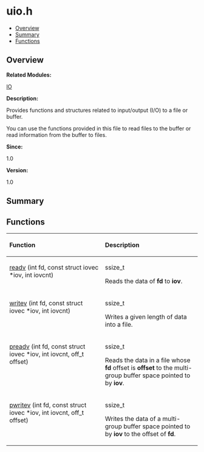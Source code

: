 # uio.h<a name="ZH-CN_TOPIC_0000001054909436"></a>

-   [Overview](#section1032301602165629)
-   [Summary](#section1240370983165629)
-   [Functions](#func-members)

## **Overview**<a name="section1032301602165629"></a>

**Related Modules:**

[IO](IO.md)

**Description:**

Provides functions and structures related to input/output \(I/O\) to a file or buffer. 

You can use the functions provided in this file to read files to the buffer or read information from the buffer to files.

**Since:**

1.0

**Version:**

1.0

## **Summary**<a name="section1240370983165629"></a>

## Functions<a name="func-members"></a>

<a name="table123607200165629"></a>
<table><thead align="left"><tr id="row555294276165629"><th class="cellrowborder" valign="top" width="50%" id="mcps1.1.3.1.1"><p id="p1065755733165629"><a name="p1065755733165629"></a><a name="p1065755733165629"></a>Function</p>
</th>
<th class="cellrowborder" valign="top" width="50%" id="mcps1.1.3.1.2"><p id="p692208000165629"><a name="p692208000165629"></a><a name="p692208000165629"></a>Description</p>
</th>
</tr>
</thead>
<tbody><tr id="row1478070397165629"><td class="cellrowborder" valign="top" width="50%" headers="mcps1.1.3.1.1 "><p id="p117667655165629"><a name="p117667655165629"></a><a name="p117667655165629"></a><a href="IO.md#gaa1952d693ed3c43292566e643ceb9858">readv</a> (int fd, const struct iovec *iov, int iovcnt)</p>
</td>
<td class="cellrowborder" valign="top" width="50%" headers="mcps1.1.3.1.2 "><p id="p493582529165629"><a name="p493582529165629"></a><a name="p493582529165629"></a>ssize_t </p>
<p id="p1868802826165629"><a name="p1868802826165629"></a><a name="p1868802826165629"></a>Reads the data of <strong id="b390336860165629"><a name="b390336860165629"></a><a name="b390336860165629"></a>fd</strong> to <strong id="b154771923165629"><a name="b154771923165629"></a><a name="b154771923165629"></a>iov</strong>. </p>
</td>
</tr>
<tr id="row48630726165629"><td class="cellrowborder" valign="top" width="50%" headers="mcps1.1.3.1.1 "><p id="p2081812668165629"><a name="p2081812668165629"></a><a name="p2081812668165629"></a><a href="IO.md#gad57f362a0aef72b52ea59288f74dd1ea">writev</a> (int fd, const struct iovec *iov, int iovcnt)</p>
</td>
<td class="cellrowborder" valign="top" width="50%" headers="mcps1.1.3.1.2 "><p id="p286991094165629"><a name="p286991094165629"></a><a name="p286991094165629"></a>ssize_t </p>
<p id="p2051812593165629"><a name="p2051812593165629"></a><a name="p2051812593165629"></a>Writes a given length of data into a file. </p>
</td>
</tr>
<tr id="row1867000398165629"><td class="cellrowborder" valign="top" width="50%" headers="mcps1.1.3.1.1 "><p id="p1507417798165629"><a name="p1507417798165629"></a><a name="p1507417798165629"></a><a href="IO.md#ga94adc8dd94a6bdaaa9cf4d9f388418b3">preadv</a> (int fd, const struct iovec *iov, int iovcnt, off_t offset)</p>
</td>
<td class="cellrowborder" valign="top" width="50%" headers="mcps1.1.3.1.2 "><p id="p948650941165629"><a name="p948650941165629"></a><a name="p948650941165629"></a>ssize_t </p>
<p id="p1823910189165629"><a name="p1823910189165629"></a><a name="p1823910189165629"></a>Reads the data in a file whose <strong id="b899472408165629"><a name="b899472408165629"></a><a name="b899472408165629"></a>fd</strong> offset is <strong id="b1426123703165629"><a name="b1426123703165629"></a><a name="b1426123703165629"></a>offset</strong> to the multi-group buffer space pointed to by <strong id="b1854575530165629"><a name="b1854575530165629"></a><a name="b1854575530165629"></a>iov</strong>. </p>
</td>
</tr>
<tr id="row1027882860165629"><td class="cellrowborder" valign="top" width="50%" headers="mcps1.1.3.1.1 "><p id="p393774519165629"><a name="p393774519165629"></a><a name="p393774519165629"></a><a href="IO.md#ga3de6f9331d6bb930e748bb61860edbd6">pwritev</a> (int fd, const struct iovec *iov, int iovcnt, off_t offset)</p>
</td>
<td class="cellrowborder" valign="top" width="50%" headers="mcps1.1.3.1.2 "><p id="p1528771586165629"><a name="p1528771586165629"></a><a name="p1528771586165629"></a>ssize_t </p>
<p id="p872065487165629"><a name="p872065487165629"></a><a name="p872065487165629"></a>Writes the data of a multi-group buffer space pointed to by <strong id="b1388354449165629"><a name="b1388354449165629"></a><a name="b1388354449165629"></a>iov</strong> to the offset of <strong id="b1173850672165629"><a name="b1173850672165629"></a><a name="b1173850672165629"></a>fd</strong>. </p>
</td>
</tr>
</tbody>
</table>

